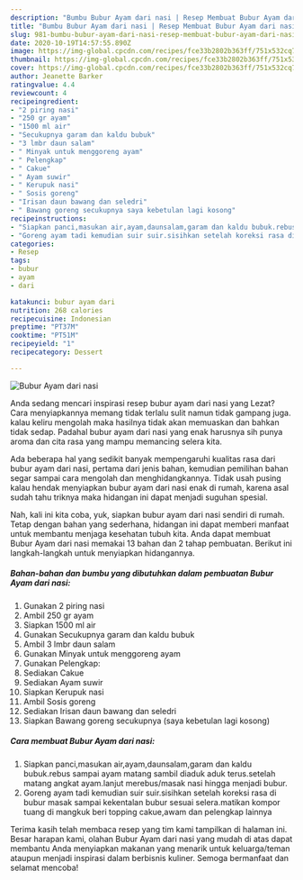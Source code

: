 ```yaml
---
description: "Bumbu Bubur Ayam dari nasi | Resep Membuat Bubur Ayam dari nasi Yang Enak dan Simpel"
title: "Bumbu Bubur Ayam dari nasi | Resep Membuat Bubur Ayam dari nasi Yang Enak dan Simpel"
slug: 981-bumbu-bubur-ayam-dari-nasi-resep-membuat-bubur-ayam-dari-nasi-yang-enak-dan-simpel
date: 2020-10-19T14:57:55.890Z
image: https://img-global.cpcdn.com/recipes/fce33b2802b363ff/751x532cq70/bubur-ayam-dari-nasi-foto-resep-utama.jpg
thumbnail: https://img-global.cpcdn.com/recipes/fce33b2802b363ff/751x532cq70/bubur-ayam-dari-nasi-foto-resep-utama.jpg
cover: https://img-global.cpcdn.com/recipes/fce33b2802b363ff/751x532cq70/bubur-ayam-dari-nasi-foto-resep-utama.jpg
author: Jeanette Barker
ratingvalue: 4.4
reviewcount: 4
recipeingredient:
- "2 piring nasi"
- "250 gr ayam"
- "1500 ml air"
- "Secukupnya garam dan kaldu bubuk"
- "3 lmbr daun salam"
- " Minyak untuk menggoreng ayam"
- " Pelengkap"
- " Cakue"
- " Ayam suwir"
- " Kerupuk nasi"
- " Sosis goreng"
- "Irisan daun bawang dan seledri"
- " Bawang goreng secukupnya saya kebetulan lagi kosong"
recipeinstructions:
- "Siapkan panci,masukan air,ayam,daunsalam,garam dan kaldu bubuk.rebus sampai ayam matang sambil diaduk aduk terus.setelah matang angkat ayam.lanjut merebus/masak nasi hingga menjadi bubur."
- "Goreng ayam tadi kemudian suir suir.sisihkan setelah koreksi rasa di bubur masak sampai kekentalan bubur sesuai selera.matikan kompor tuang di mangkuk beri topping cakue,awam dan pelengkap lainnya"
categories:
- Resep
tags:
- bubur
- ayam
- dari

katakunci: bubur ayam dari 
nutrition: 268 calories
recipecuisine: Indonesian
preptime: "PT37M"
cooktime: "PT51M"
recipeyield: "1"
recipecategory: Dessert

---
```



![Bubur Ayam dari nasi](https://img-global.cpcdn.com/recipes/fce33b2802b363ff/751x532cq70/bubur-ayam-dari-nasi-foto-resep-utama.jpg)

Anda sedang mencari inspirasi resep bubur ayam dari nasi yang Lezat? Cara menyiapkannya memang tidak terlalu sulit namun tidak gampang juga. kalau keliru mengolah maka hasilnya tidak akan memuaskan dan bahkan tidak sedap. Padahal bubur ayam dari nasi yang enak harusnya sih punya aroma dan cita rasa yang mampu memancing selera kita.



Ada beberapa hal yang sedikit banyak mempengaruhi kualitas rasa dari bubur ayam dari nasi, pertama dari jenis bahan, kemudian pemilihan bahan segar sampai cara mengolah dan menghidangkannya. Tidak usah pusing kalau hendak menyiapkan bubur ayam dari nasi enak di rumah, karena asal sudah tahu triknya maka hidangan ini dapat menjadi suguhan spesial.


Nah, kali ini kita coba, yuk, siapkan bubur ayam dari nasi sendiri di rumah. Tetap dengan bahan yang sederhana, hidangan ini dapat memberi manfaat untuk membantu menjaga kesehatan tubuh kita. Anda dapat membuat Bubur Ayam dari nasi memakai 13 bahan dan 2 tahap pembuatan. Berikut ini langkah-langkah untuk menyiapkan hidangannya.

<!--inarticleads1-->

##### Bahan-bahan dan bumbu yang dibutuhkan dalam pembuatan Bubur Ayam dari nasi:

1. Gunakan 2 piring nasi
1. Ambil 250 gr ayam
1. Siapkan 1500 ml air
1. Gunakan Secukupnya garam dan kaldu bubuk
1. Ambil 3 lmbr daun salam
1. Gunakan  Minyak untuk menggoreng ayam
1. Gunakan  Pelengkap:
1. Sediakan  Cakue
1. Sediakan  Ayam suwir
1. Siapkan  Kerupuk nasi
1. Ambil  Sosis goreng
1. Sediakan Irisan daun bawang dan seledri
1. Siapkan  Bawang goreng secukupnya (saya kebetulan lagi kosong)




<!--inarticleads2-->

##### Cara membuat Bubur Ayam dari nasi:

1. Siapkan panci,masukan air,ayam,daunsalam,garam dan kaldu bubuk.rebus sampai ayam matang sambil diaduk aduk terus.setelah matang angkat ayam.lanjut merebus/masak nasi hingga menjadi bubur.
1. Goreng ayam tadi kemudian suir suir.sisihkan setelah koreksi rasa di bubur masak sampai kekentalan bubur sesuai selera.matikan kompor tuang di mangkuk beri topping cakue,awam dan pelengkap lainnya




Terima kasih telah membaca resep yang tim kami tampilkan di halaman ini. Besar harapan kami, olahan Bubur Ayam dari nasi yang mudah di atas dapat membantu Anda menyiapkan makanan yang menarik untuk keluarga/teman ataupun menjadi inspirasi dalam berbisnis kuliner. Semoga bermanfaat dan selamat mencoba!
